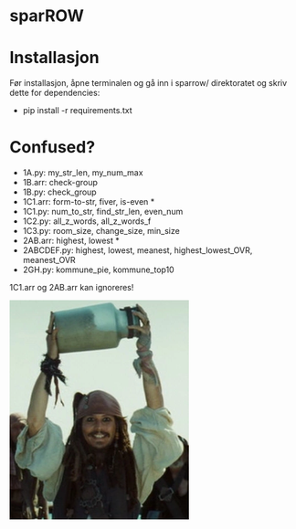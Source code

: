 # sparROW

# Installasjon

Før installasjon, åpne terminalen og gå inn i sparrow/ direktoratet og skriv dette for dependencies:
- pip install -r requirements.txt

# Confused?

- 1A.py: my_str_len, my_num_max
- 1B.arr: check-group
- 1B.py: check_group
- 1C1.arr: form-to-str, fiver, is-even *
- 1C1.py: num_to_str, find_str_len, even_num
- 1C2.py: all_z_words, all_z_words_f
- 1C3.py: room_size, change_size, min_size
- 2AB.arr: highest, lowest *
- 2ABCDEF.py: highest, lowest, meanest, highest_lowest_OVR, meanest_OVR
- 2GH.py: kommune_pie, kommune_top10

1C1.arr og 2AB.arr kan ignoreres! 

![sparrow](images/jar.png)
